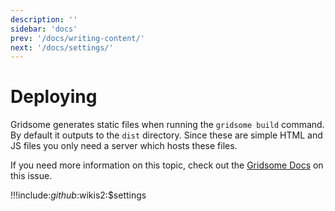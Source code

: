 ```yaml
---
description: ''
sidebar: 'docs'
prev: '/docs/writing-content/'
next: '/docs/settings/'
---
```


# Deploying

Gridsome generates static files when running the `gridsome build` command. By default it outputs to the `dist` directory.
Since these are simple HTML and JS files you only need a server which hosts these files.

If you need more information on this topic, check out the [Gridsome Docs](https://gridsome.org/docs/deploy-to-netlify/) on this issue.

!!!include:$github:$wikis2:$settings